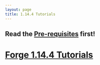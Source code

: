 ```yaml
---
layout: page
title: 1.14.4 Tutorials
---
```


## Read the [Pre-requisites](https://cadiboo.github.io/tutorials/Pre-requisites) first!

# [Forge 1.14.4 Tutorials](/tutorials/1.14.4/forge/)
